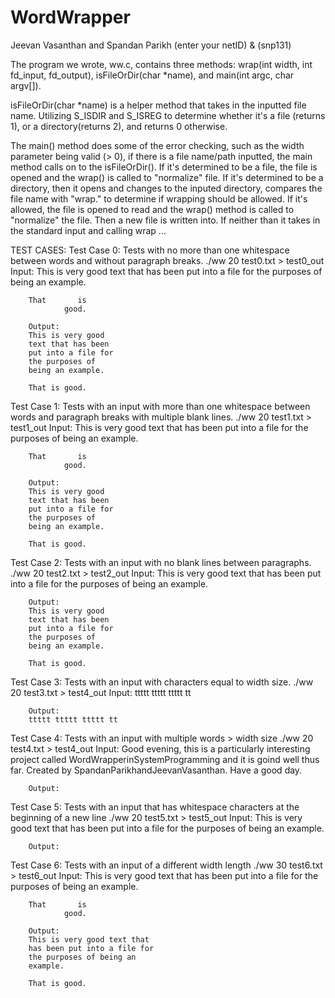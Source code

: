 # WordWrapper
Jeevan Vasanthan and Spandan Parikh
(enter your netID) & (snp131)

The program we wrote, ww.c, contains three methods: wrap(int width, int fd_input, fd_output), isFileOrDir(char *name), and main(int argc, char argv[]).

isFileOrDir(char *name) is a helper method that takes in the inputted file name. Utilizing S_ISDIR and S_ISREG to determine whether it's a file (returns 1), or 
a directory(returns 2), and returns 0 otherwise.

The main() method does some of the error checking, such as the width parameter being valid (> 0), if there is a file name/path inputted, the main method calls 
on to the isFileOrDir(). If it's determined to be a file, the file is opened and the wrap() is called to "normalize" file. If it's determined to be a directory,
then it opens and changes to the inputed directory, compares the file name with "wrap." to determine if wrapping should be allowed. If it's allowed, the file 
is opened to read and the wrap() method is called to "normalize" the file. Then a new file is written into. If neither than it takes in the standard input and 
calling wrap ...

TEST CASES:
Test Case 0: Tests with no more than one whitespace between words and without paragraph breaks.
		./ww 20 test0.txt > test0_out
		Input:
		This is very good text that has been put into a file for the purposes
		of being
		an
		example.
		
		That       is
       			good.

		Output:
		This is very good
		text that has been
		put into a file for
		the purposes of
		being an example.

		That is good.
Test Case 1: Tests with an input with more than one whitespace between words and paragraph breaks with multiple blank lines.
        ./ww 20 test1.txt > test1_out
		Input:
		This is very good text that has been put into a file for the purposes
		of being
		an
		example.
		

		That       is
       			good.

		Output:
		This is very good
		text that has been
		put into a file for
		the purposes of
		being an example.

		That is good.

Test Case 2: Tests with an input with no blank lines between paragraphs.
        ./ww 20 test2.txt > test2_out
		Input:
		This is very good text that has been put into a file for the purposes
		of being
		an
		example.

		Output:
		This is very good
		text that has been
		put into a file for
		the purposes of
		being an example.

		That is good.

Test Case 3: Tests with an input with characters equal to width size.
        ./ww 20 test3.txt > test4_out
        Input:
        ttttt ttttt ttttt tt

        Output:
        ttttt ttttt ttttt tt

Test Case 4: Tests with an input with multiple words > width size
        ./ww 20 test4.txt > test4_out
        Input:
        Good evening, this is a particularly interesting project 
        called WordWrapperinSystemProgramming
        and it is goind well thus far. Created by
        SpandanParikhandJeevanVasanthan. 
        Have a good day.

        Output:


Test Case 5: Tests with an input that has whitespace characters at the beginning of a new line
        ./ww 20 test5.txt > test5_out
        Input:
            This is very good text that has been put into a file for the purposes
		        of being
		            an
		        example.

        Output:


Test Case 6: Tests with an input of a different width length
        ./ww 30 test6.txt > test6_out
        Input:
        This is very good text that has been put into a file for the purposes
		of being
		an
		example.
		
		That       is
       			good.

        Output:
        This is very good text that
        has been put into a file for
        the purposes of being an
        example.

        That is good.
